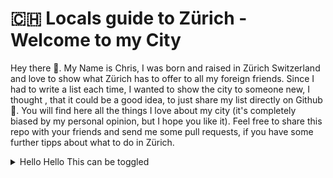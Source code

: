 # 🇨🇭 Locals guide to Zürich - Welcome to my City 
Hey there 👋. My Name is Chris, I was born and raised in Zürich Switzerland and love to show what Zürich has to offer
to all my foreign friends. Since I had to write a list each time, I wanted to show the city to someone new, I thought
, that it could be a good idea, to just share my list directly on Github 🙈. You will find here all the things I love 
about my city (it's completely biased by my personal opinion, but I hope you like it). Feel free to share this repo with
your friends and send me some pull requests, if you have some further tipps about what to do in Zürich.  

<details>
<summary>Hello Hello This can be toggled</summary>
<div>
    <h1>Hello Hello this here is a Title, I have toggled inside a document</h1>
    <p>Here is a Brief description of all the shizzle I know</p>
</div>
</details>
